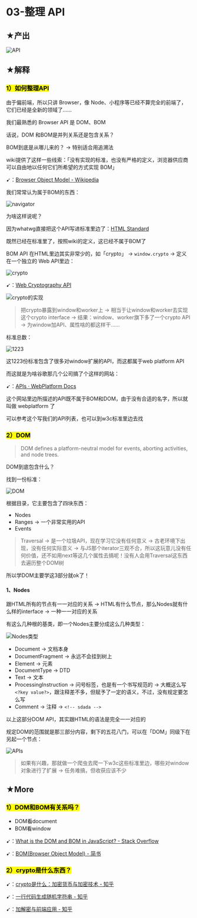 # 03-整理 API

## ★产出

![API](assets/img/2020-05-08-17-43-29.png)

## ★解释

### <mark>1）如何整理API</mark>

由于偏前端，所以只讲 Browser，像 Node、小程序等已经不算完全的前端了，它们已经是全新的领域了……

我们最熟悉的 Browser API 是 DOM、BOM

话说，DOM 和BOM是并列关系还是包含关系？

BOM到底是从哪儿来的？ -> 特别适合用追溯法

wiki提供了这样一些线索：「没有实现的标准，也没有严格的定义，浏览器供应商可以自由地以任何它们所希望的方式实现 BOM」

➹：[Browser Object Model - Wikipedia](https://en.wikipedia.org/wiki/Browser_Object_Model)

我们常常认为属于BOM的东西：

![navigator](assets/img/2020-05-08-19-24-04.png)

为啥这样说呢？

因为whatwg直接把这个API写进标准里边了：[HTML Standard](https://html.spec.whatwg.org/multipage/system-state.html)

既然已经在标准里了，按照wiki的定义，这已经不属于BOM了

BOM API 在HTML里边其实非常少的，如「crypto」 -> `window.crypto` -> 定义在一个独立的 Web API里边：

![crypto](assets/img/2020-05-08-19-38-42.png)

➹：[Web Cryptography API](https://www.w3.org/TR/2017/REC-WebCryptoAPI-20170126/)

![crypto的实现](assets/img/2020-05-08-19-42-37.png)

> 把crypto暴露到window和worker上 -> 相当于让window和worker去实现这个crypto interface -> 结果：window、worker旗下多了一个crypto API -> 为window加API、属性啥的都这样干……

标准总数：

![1223](assets/img/2020-05-08-20-09-59.png)

这1223份标准包含了很多对window扩展的API，而这都属于web platform API

而这就是为啥谷歌那几个公司搞了个这样的网站：

➹：[APIs · WebPlatform Docs](https://webplatform.github.io/docs/apis/#List-of-all-APIs)

这个网站里边所描述的API既不属于BOM和DOM，由于没有合适的名字，所以就叫做 webplatform 了

可以参考这个写我们的API列表，也可以到w3c标准里边去找

### <mark>2）DOM</mark>

> DOM defines a platform-neutral model for events, aborting activities, and node trees.

DOM到底包含什么？

找到一份标准：

![DOM](assets/img/2020-05-08-20-25-22.png)

根据目录，它主要包含了四块东西：

- Nodes
- Ranges -> 一个非常实用的API
- Events

> Traversal -> 是一个垃圾API，现在学习它没有任何意义 -> 古老环境下出现，没有任何实际意义 -> 与JS那个iterator三观不合，所以这玩意儿没有任何价值，还不如用next等这几个属性去搞呢！没有人会用Traversal这东西去遍历整个DOM树

所以学DOM主要学这3部分就ok了！

#### 1、Nodes

跟HTML所有的节点有一一对应的关系 -> HTML有什么节点，那么Nodes就有什么样的interface -> 一种一一对应的关系

有这么几种根的基类，即一个Nodes主要分成这么几种类型：

![Nodes类型](assets/img/2020-05-08-20-56-45.png)

- Document -> 文档本身
- DocumentFragment -> 永远不会挂到树上
- Element -> 元素
- DocumentType -> DTD
- Text -> 文本
- ProcessingInstruction -> 问号标签，也是有一个书写规范的 -> 大概这么写`<?key value?>`，跟注释差不多，但赋予了一定的语义，不过，没有规定要怎么写
- Comment -> 注释 -> `<!-- sdada -->`

以上这部分DOM API，其实跟HTML的语法是完全一一对应的

规定DOM的范围就是那三部分内容，剩下的五花八门，可以在「DOM」同级下在另起一个节点：

![APIs](assets/img/2020-05-08-21-05-46.png)

> 如果有兴趣，那就做一个爬虫去爬一下w3c这些标准里边，哪些对window对象进行了扩展 -> 任务难搞，但收获应该不少

## ★More

### <mark>1）DOM和BOM有关系吗？</mark>

- DOM看document
- BOM看window

➹：[What is the DOM and BOM in JavaScript? - Stack Overflow](https://stackoverflow.com/questions/4416317/what-is-the-dom-and-bom-in-javascript)

➹：[BOM(Browser Object Model) - 简书](https://www.jianshu.com/p/53fe948958bb)

### <mark>2）crypto是什么东西？</mark>

➹：[crypto是什么：加密货币与加密技术 - 知乎](https://zhuanlan.zhihu.com/p/44320247)

➹：[一行代码生成随机字符串 - 知乎](https://zhuanlan.zhihu.com/p/39664122)

➹：[加解密与前端应用 - 知乎](https://zhuanlan.zhihu.com/p/138306734)












